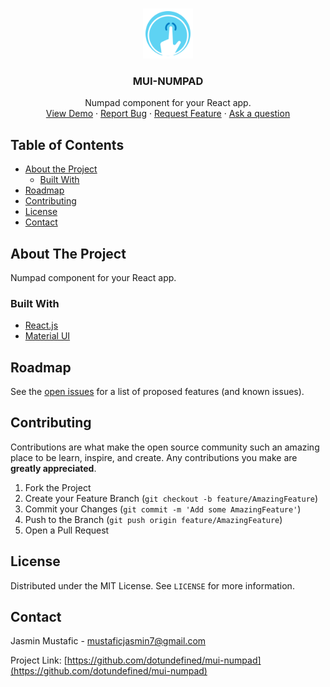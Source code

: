 <!-- PROJECT LOGO -->
<br />
<p align="center">
  <a href="https://github.com/dotundefined/mui-numpad">
    <img src="images/logo.png" alt="Logo" width="80" height="80">
  </a>

  <h3 align="center">MUI-NUMPAD</h3>

  <p align="center">
    Numpad component for your React app.
    <br />
    <a href="https://github.com/dotundefined/mui-numpad">View Demo</a>
    ·
    <a href="https://github.com/dotundefined/mui-numpad/issues">Report Bug</a>
    ·
    <a href="https://github.com/dotundefined/mui-numpad/issues">Request Feature</a>
    ·
    <a href="https://github.com/dotundefined/mui-numpad/issues">Ask a question</a>
  </p>
</p>



<!-- TABLE OF CONTENTS -->
## Table of Contents

* [About the Project](#about-the-project)
  * [Built With](#built-with)
* [Roadmap](#roadmap)
* [Contributing](#contributing)
* [License](#license)
* [Contact](#contact)



<!-- ABOUT THE PROJECT -->
## About The Project

Numpad component for your React app.


### Built With

* [React.js](https://reactjs.org/)
* [Material UI](https://material-ui.com/)



<!-- ROADMAP -->
## Roadmap

See the [open issues](https://github.com/dotundefined/mui-numpad/issues) for a list of proposed features (and known issues).



<!-- CONTRIBUTING -->
## Contributing

Contributions are what make the open source community such an amazing place to be learn, inspire, and create. Any contributions you make are **greatly appreciated**.

1. Fork the Project
2. Create your Feature Branch (`git checkout -b feature/AmazingFeature`)
3. Commit your Changes (`git commit -m 'Add some AmazingFeature'`)
4. Push to the Branch (`git push origin feature/AmazingFeature`)
5. Open a Pull Request



<!-- LICENSE -->
## License

Distributed under the MIT License. See `LICENSE` for more information.



<!-- CONTACT -->
## Contact

Jasmin Mustafic - mustaficjasmin7@gmail.com

Project Link: [https://github.com/dotundefined/mui-numpad](https://github.com/dotundefined/mui-numpad)
